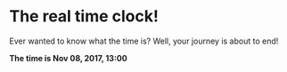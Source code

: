 # The real time clock!

Ever wanted to know what the time is? Well, your journey is about to end!

**The time is Nov 08, 2017, 13:00**